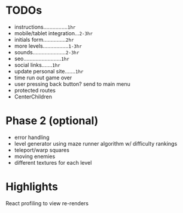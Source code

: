 # TODOs

- instructions................`1hr`
- mobile/tablet integration...`2-3hr`
- initials form...............`2hr`
- more levels.................`1-3hr`
- sounds......................`2-3hr`
- seo.........................`1hr`
- social links.......`1hr`
- update personal site.......`1hr`
- time run out game over
- user pressing back button? send to main menu
- protected routes
- CenterChildren

# Phase 2 (optional)

- error handling
- level generator using maze runner algorithm w/ difficulty rankings
- teleport/warp squares
- moving enemies
- different textures for each level

# Highlights

React profiling to view re-renders

